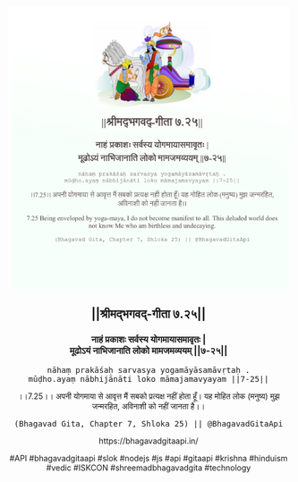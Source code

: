 <img src="../../asset/BG_7_25.png"/>
<center><h2>||श्रीमद्‍भगवद्‍-गीता ७.२५||</h2>
<h3>नाहं प्रकाशः सर्वस्य योगमायासमावृतः |<br/>मूढोऽयं नाभिजानाति लोको मामजमव्ययम् ||७-२५||</h3>
<pre>nāhaṃ prakāśaḥ sarvasya yogamāyāsamāvṛtaḥ .<br/>mūḍho.ayaṃ nābhijānāti loko māmajamavyayam ||7-25||</pre>
<p>।।7.25।। अपनी योगमाया से आवृत्त मैं सबको प्रत्यक्ष नहीं होता हूँ। यह मोहित लोक (मनुष्य) मुझ जन्मरहित, अविनाशी को नहीं जानता है।।</p>
<pre>(Bhagavad Gita, Chapter 7, Shloka 25) || @BhagavadGitaApi</pre><p>https://bhagavadgitaapi.in/</p><p>#API #bhagavadgitaapi #slok #nodejs #js #api #gitaapi #krishna #hinduism #vedic #ISKCON #shreemadbhagavadgita #technology</p></center>